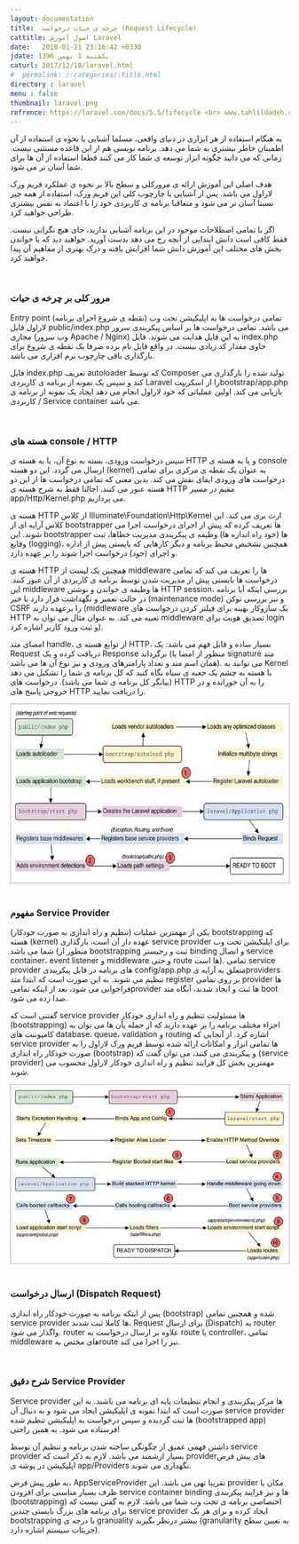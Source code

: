 ```yaml
---
layout: documentation
title:  چرخه ی حیات درخواست (Request Lifecycle)
cattitle: اصول آموزش Laravel
date:   2018-01-21 23:16:42 +0330
jdate: یکشنبه 1 بهمن 1396
caturl: 2017/12/18/laravel.html
#  permalink: /:categories/:title.html
directory : laravel
menu : false
thumbnail: laravel.png
refrence: https://laravel.com/docs/5.5/lifecycle <br> www.tahlildadeh.com/ArticleDetails/آموزش-چرخه-حیات-درخواست-در-لاراول <br> www.lydaweb.com/article/courses/laravel-5-5-tutorial/160/service-container-لاراول
---
```

<p>
به هنگام استفاده از هر ابزاری در دنیای واقعی، مسلما آشنایی با نحوه ی استفاده از آن اطمینان خاطر بیشتری به شما می دهد. برنامه نویسی هم از این قاعده مستثنی نیست. زمانی که می دانید چگونه ابزار توسعه ی شما کار می کنند قطعا استفاده از آن ها برای شما آسان تر می شود.
</p>
<p>
هدف اصلی این آموزش ارائه ی مرورکلی و سطح بالا بر نحوه ی عملکرد فریم ورک لاراول می باشد. پس از آشنایی با چارچوب کلی این فریم ورک، استفاده از همه چیز نسبتا آسان تر می شود و متعاقبا برنامه ی کاربردی خود را با اعتماد به نفس بیشتری طراحی خواهید کرد.
</p>
<p>
اگر با تمامی اصطلاحات موجود در این برنامه آشنایی ندارید، جای هیچ نگرانی نیست. فقط کافی است دانش ابتدایی از آنچه رخ می دهد بدست آورید. خواهید دید که با خواندن بخش های مختلف این آموزش دانش شما افزایش یافته و درک بهتری از مفاهیم آن پیدا خواهید کرد.
</p>

<br>
<h3>مرور کلی بر چرخه ی حیات</h3>

<p>
Entry point (نقطه ی شروع اجرای برنامه) تمامی درخواست ها به اپلیکیشن تحت وب لاراول فایل public/index.php می باشد. تمامی درخواست ها بر اساس پیکربندی سرور مجازی (وب سرور Apache / Nginx) به این فایل هدایت می شوند. فایل index.php حاوی مقدار کد زیادی نیست. در واقع فایل نام برده صرفا یک نقطه ی شروع برای بارگذاری باقی چارچوب نرم افزاری می باشد.
</p>

<p>
فایل index.php تعریف autoloader که توسط Composer تولید شده را بارگذاری می کند و سپس یک نمونه از برنامه ی کاربردی Laravel را از اسکریپتbootstrap/app.php بازیابی می کند. اولین عملیاتی که خود لاراول انجام می دهد ایجاد یک نمونه از برنامه ی کاربردی / Service container می باشد.
</p>

<br>
<h3>هسته های console / HTTP</h3>

<p>
سپس درخواست ورودی، بسته به نوع آن، یا به هسته ی HTTP و یا به هسته ی console ارسال می گردد. این دو هسته (kernel) به عنوان یک نقطه ی مرکزی برای تمامی درخواست های ورودی ایفای نقش می کند. بدین معنی که تمامی درخواست ها از این دو هسته عبور می کنند. اجالتا فقط به شرح هسته ی HTTP مقیم در مسیر app/Http/Kernel.php می پردازیم.
</p>

<p>
هسته ی HTTP از کلاس Illuminate\Foundation\Http\Kernel ارث بری می کند. این کلاس آرایه ای از bootstrapper ها تعریف کرده که پیش از اجرای درخواست اجرا می شوند. این bootstrapper ها (خود راه اندازه ها) وظیفه ی پیکربندی مدیریت خطاها، ثبت وقایع (logging)، همچنین تشخیص محیط برنامه و دیگر کارهایی که بایستی پیش از اداره و اجرای (خود) درخواست اجرا شوند را بر عهده دارد.
</p>

<p>
هسته ی HTTP همچنین یک لیست از middleware ها را تعریف می کند که تمامی درخواست ها بایستی پیش از مدیریت شدن توسط برنامه ی کاربردی از آن عبور کنند. این middleware ها وظیفه ی خواندن و نوشتن HTTP session، بررسی اینکه آیا برنامه در حالت تعمیر و نگهداشت قرار دارد یا خیر (maintenance mode) و نیز بررسی توکن CSRF را برعهده دارند (middleware یک سازوکار بهینه برای فیلتر کردن درخواست های HTTP تعبیه می کند. به عنوان مثال می توان به middleware تصدیق هویت برای login و ثبت ورود کاربر اشاره کرد).
</p>

<p>
امضای متد handle، از توابع هسته ی HTTP، بسیار ساده و قابل فهم می باشد: یک Request دریافت کرده و یک Response برگرداند (منظور از امضا یا signature متد همان اسم متد و تعداد پارامترهای ورودی و نیز نوع آن ها می باشد). می توانید به Kernel یا هسته به چشم یک جعبه ی سیاه نگاه کنید که کل برنامه ی شما را تشکیل می دهد (بیانگر کل برنامه ی شما می باشد). درخواست های HTTP را به آن خورانده و در خروجی پاسخ های HTTP را دریافت نمایید.
</p>

<div align="center">
<img src="/images/post/bootstrap1.jpg" alt="{{page.title}}" />
</div>

<br>
<h3>مفهوم Service Provider</h3>
<p>
یکی از مهمترین عملیات (تنظیم و راه اندازی به صورت خودکار) bootstrapping که هسته (kernel) عهده دار آن است، بارگذاری service provider برای اپلیکیشن تحت وب شما می باشد (منظور از bootstrapping ثبت و رجیستر binding و اتصال service container، event listener و middleware و حتی route ها است). تمامی service provider های برنامه در فایل پیکربندی config/app.php متعلق به آرایه یproviders تنظیم می شوند. به این صورت است که ابتدا متد register بر روی تمامی provider ها فراخوانی می شود، بعد از اینکه تمامیprovider ها ثبت و ایجاد شدند، آنگاه متد boot صدا زده می شود.
</p>

<p>
گفتنی است که service provider ها مسئولیت تنظیم و راه اندازی خودکار (bootstrapping) اجزاء مختلف برنامه را بر عهده دارند که از جمله یآن ها می توان به کامپوننت های database، queue، validation و routing اشاره کرد. از آنجایی که service provider ها تمامی ابزار و امکانات ارائه شده توسط فریم ورک لاراول را به صورت خودکار راه اندازی (bootstrap) و پیکربندی می کنند، می توان گفت که (service provider) مهمترین بخش کل فرایند تنظیم و راه اندازی خودکار لاراول محسوب می شوند.
</p>


<div align="center">
<img src="/images/post/bootstrap2.jpg" alt="{{page.title}}" />
</div>



<br>
<h3>ارسال درخواست (Dispatch Request)</h3>

<p>
پس از اینکه برنامه به صورت خودکار راه اندازی (bootstrap) شده و همچنین تمامی service provider ها کاملا ثبت شدند، Request برای ارسال (Dispatch) به router واگذار می شود. router علاوه بر ارسال درخواست به route یا controller، تمامی middleware های مختص بهroute نیز را اجرا می کند.
</p>

<br>

<h3>شرح دقیق Service Provider</h3>
<p>
Service provider ها مرکز پیکربندی و انجام تنظیمات پایه ای برنامه می باشند. به این صورت است که ابتدا نمونه ی اپلیکیشن ایجاد می شود و به دنبال آن service provider ها ثبت گردیده و سپس درخواست به اپلیکیشن تنظیم شده (bootstrapped app) فرستاده می شود. به همین راحتی!
</p>

<p>
داشتن فهمی عمیق از چگونگی ساخته شدن برنامه و تنظیم آن توسط service provider بسیار ازشمند می باشد. لازم به ذکر است که providerهای پیش فرض اپلیکیشن در پوشه ی app/Providers نگهداری می شوند.
</p>

<p>
به طور پیش فرض، AppServiceProvider تقریبا تهی می باشد. این provider مکان یا ظرف بسیار مناسبی برای افزودن service container binding ها و نیز فرایند پیکربندی (bootstrapping) اختصاصی برنامه ی تحت وب شما می باشد. لازم به گفتن نیست که برای برنامه های بزرگ بایستی چندین service provider ایجاد کرده و برای هر یک bootstrapping با درجه ی granuality بیشتر درنظر بگیرید (granularity به تعیین سطح جزیئات سیستم اشاره دارد).
</p>
